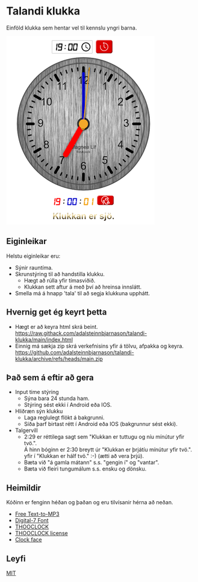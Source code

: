 # Talandi klukka

Einföld klukka sem hentar vel til kennslu yngri barna.

![Klukkan](./resources/readme-snapshot.png)

## Eiginleikar

Helstu eiginleikar eru:

* Sýnir rauntíma.
* Skrunstýring til að handstilla klukku.
  + Hægt að rúlla yfir tímasviðið.
  + Klukkan sett aftur á með því að hreinsa innslátt.
* Smella má á hnapp 'tala' til að segja klukkuna upphátt.

## Hvernig get ég keyrt þetta

* Hægt er að keyra html skrá beint.<br>
https://raw.githack.com/adalsteinnbjarnason/talandi-klukka/main/index.html
* Einnig má sækja zip skrá verkefnisins yfir á tölvu, afpakka og keyra.<br>
https://github.com/adalsteinnbjarnason/talandi-klukka/archive/refs/heads/main.zip

## Það sem á eftir að gera

* Input time stýring
  + Sýna bara 24 stunda ham.
  + Stýring sést ekki í Android eða IOS.
* Hliðræn sýn klukku
  +  Laga reglulegt flökt á bakgrunni.
  +  Síða þarf birtast rétt í Android eða IOS (bakgrunnur sést ekki).
* Talgervill
  + 2:29 er réttilega sagt sem "Klukkan er tuttugu og níu mínútur yfir tvö.".<br>
Á hinn bóginn er 2:30 breytt úr "Klukkan er þrjátíu mínútur yfir tvö.".<br>
yfir í "Klukkan er hálf tvö." :-) (ætti að vera þrjú).
  + Bæta við "á gamla mátann" s.s. "gengin í" og "vantar".
  + Bæta við fleiri tungumálum s.s. ensku og dönsku.

## Heimildir

Kóðinn er fenginn héðan og þaðan og eru tilvísanir hérna að neðan.

* [Free Text-to-MP3](https://ttsmp3.com/)
* [Digital-7 Font](https://fonts2u.com/font-designers/sizenko-alexander.html)
* [THOOCLOCK](https://www.smart-sign.com/thooclock/)
* [THOOCLOCK license](https://github.com/thooyork/thooClock/blob/master/LICENSE)
* [Clock face](https://www.freepik.com/free-photo/lined-metal-background_4102532.htm)

## Leyfi

[MIT](https://choosealicense.com/licenses/mit/)
